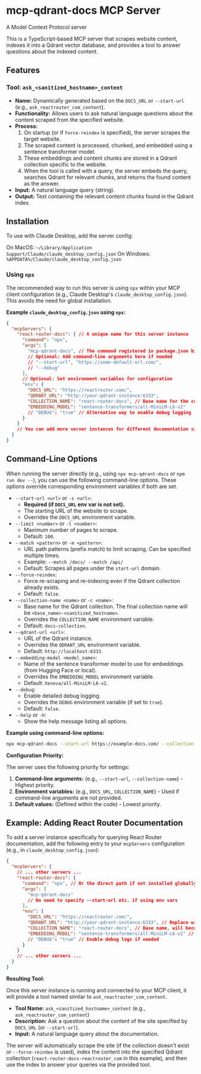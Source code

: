 # mcp-qdrant-docs MCP Server

A Model Context Protocol server

This is a TypeScript-based MCP server that scrapes website content, indexes it into a Qdrant vector database, and provides a tool to answer questions about the indexed content.

## Features

### Tool: `ask_<sanitized_hostname>_content`
- **Name:** Dynamically generated based on the `DOCS_URL` or `--start-url` (e.g., `ask_reactrouter_com_content`).
- **Functionality:** Allows users to ask natural language questions about the content scraped from the specified website.
- **Process:**
    1. On startup (or if `force-reindex` is specified), the server scrapes the target website.
    2. The scraped content is processed, chunked, and embedded using a sentence transformer model.
    3. These embeddings and content chunks are stored in a Qdrant collection specific to the website.
    4. When the tool is called with a query, the server embeds the query, searches Qdrant for relevant chunks, and returns the found content as the answer.
- **Input:** A natural language query (string).
- **Output:** Text containing the relevant content chunks found in the Qdrant index.

## Installation

To use with Claude Desktop, add the server config:

On MacOS: `~/Library/Application Support/Claude/claude_desktop_config.json`
On Windows: `%APPDATA%/Claude/claude_desktop_config.json`

### Using `npx`

The recommended way to run this server is using `npx` within your MCP client configuration (e.g., Claude Desktop's `claude_desktop_config.json`). This avoids the need for global installation.

**Example `claude_desktop_config.json` using `npx`:**

```json
{
  "mcpServers": {
    "react-router-docs": { // A unique name for this server instance
      "command": "npx",
      "args": [
        "mcp-qdrant-docs", // The command registered in package.json bin
        // Optional: Add command-line arguments here if needed
        // "--start-url", "https://some-default-url.com/",
        // "--debug"
      ],
      // Optional: Set environment variables for configuration
      "env": {
        "DOCS_URL": "https://reactrouter.com/",
        "QDRANT_URL": "http://your-qdrant-instance:6333",
        "COLLECTION_NAME": "react-router-docs", // Base name for the collection
        "EMBEDDING_MODEL": "sentence-transformers/all-MiniLM-L6-v2"
        // "DEBUG": "true" // Alternative way to enable debug logging
      }
    }
    // You can add more server instances for different documentation sites here
  }
}
```

## Command-Line Options

When running the server directly (e.g., using `npx mcp-qdrant-docs` or `npm run dev --`), you can use the following command-line options. These options override corresponding environment variables if both are set.

-   `--start-url <url>` or `-s <url>`:
    -   **Required (if `DOCS_URL` env var is not set).**
    -   The starting URL of the website to scrape.
    -   Overrides the `DOCS_URL` environment variable.
-   `--limit <number>` or `-l <number>`:
    -   Maximum number of pages to scrape.
    -   Default: `100`.
-   `--match <pattern>` or `-m <pattern>`:
    -   URL path patterns (prefix match) to limit scraping. Can be specified multiple times.
    -   Example: `--match /docs/ --match /api/`
    -   Default: Scrapes all pages under the `start-url` domain.
-   `--force-reindex`:
    -   Force re-scraping and re-indexing even if the Qdrant collection already exists.
    -   Default: `false`.
-   `--collection-name <name>` or `-c <name>`:
    -   Base name for the Qdrant collection. The final collection name will be `<base_name>-<sanitized_hostname>`.
    -   Overrides the `COLLECTION_NAME` environment variable.
    -   Default: `docs-collection`.
-   `--qdrant-url <url>`:
    -   URL of the Qdrant instance.
    -   Overrides the `QDRANT_URL` environment variable.
    -   Default: `http://localhost:6333`.
-   `--embedding-model <model_name>`:
    -   Name of the sentence transformer model to use for embeddings (from Hugging Face or local).
    -   Overrides the `EMBEDDING_MODEL` environment variable.
    -   Default: `Xenova/all-MiniLM-L6-v2`.
-   `--debug`:
    -   Enable detailed debug logging.
    -   Overrides the `DEBUG` environment variable (if set to `true`).
    -   Default: `false`.
-   `--help` or `-h`:
    -   Show the help message listing all options.

**Example using command-line options:**

```bash
npx mcp-qdrant-docs --start-url https://example-docs.com/ --collection-name my-docs --limit 50 --debug
```

**Configuration Priority:**

The server uses the following priority for settings:

1.  **Command-line arguments:** (e.g., `--start-url`, `--collection-name`) - Highest priority.
2.  **Environment variables:** (e.g., `DOCS_URL`, `COLLECTION_NAME`) - Used if command-line arguments are not provided.
3.  **Default values:** (Defined within the code) - Lowest priority.

## Example: Adding React Router Documentation

To add a server instance specifically for querying React Router documentation, add the following entry to your `mcpServers` configuration (e.g., in `claude_desktop_config.json`):

```json
{
  "mcpServers": {
    // ... other servers ...
    "react-router-docs": {
      "command": "npx", // Or the direct path if not installed globally
      "args": [
        "mcp-qdrant-docs"
        // No need to specify --start-url etc. if using env vars
      ],
      "env": {
        "DOCS_URL": "https://reactrouter.com/",
        "QDRANT_URL": "http://your-qdrant-instance:6333", // Replace with your Qdrant URL
        "COLLECTION_NAME": "react-router-docs", // Base name, will become 'react-router-docs-reactrouter_com'
        "EMBEDDING_MODEL": "sentence-transformers/all-MiniLM-L6-v2" // Or your preferred model
        // "DEBUG": "true" // Enable debug logs if needed
      }
    }
    // ... other servers ...
  }
}

```

**Resulting Tool:**

Once this server instance is running and connected to your MCP client, it will provide a tool named similar to `ask_reactrouter_com_content`.

-   **Tool Name:** `ask_<sanitized_hostname>_content` (e.g., `ask_reactrouter_com_content`)
-   **Description:** Ask a question about the content of the site specified by `DOCS_URL` (or `--start-url`).
-   **Input:** A natural language query about the documentation.

The server will automatically scrape the site (if the collection doesn't exist or `--force-reindex` is used), index the content into the specified Qdrant collection (`react-router-docs-reactrouter_com` in this example), and then use the index to answer your queries via the provided tool.

